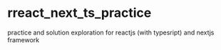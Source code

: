 # rreact_next_ts_practice
practice and solution exploration for reactjs (with typesript) and nextjs framework
